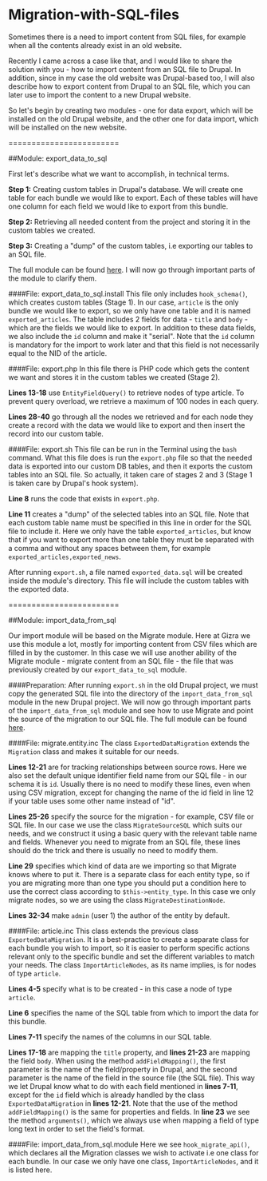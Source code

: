 Migration-with-SQL-files
========================

Sometimes there is a need to import content from SQL files, for example when all the contents already exist in an old website.

Recently I came across a case like that, and I would like to share the solution with you - how to import content from an SQL file to Drupal.
In addition, since in my case the old website was Drupal-based too, I will also describe how to export content from Drupal to an SQL file, which you can later use to import the content to a new Drupal website.

So let's begin by creating two modules - one for data export, which will be installed on the old Drupal website, and the other one for data import, which will be installed on the new website.

========================

##Module: export_data_to_sql

First let's describe what we want to accomplish, in technical terms.

**Step 1:** Creating custom tables in Drupal's database. We will create one table for each bundle we would like to export. Each of these tables will have one column for each field we would like to export from this bundle.

**Step 2:** Retrieving all needed content from the project and storing it in the custom tables we created.

**Step 3:** Creating a "dump" of the custom tables, i.e exporting our tables to an SQL file.

The full module can be found [here](https://github.com/NofarGizra/Migration-with-SQL-files/tree/master/export_data_to_sql). I will now go through important parts of the module to clarify them.

####File: export_data_to_sql.install
This file only includes ``hook_schema()``, which creates custom tables (Stage 1). In our case, ``article`` is the only bundle we would like to export, so we only have one table and it is named ``exported_articles``. The table includes 2 fields for data - ``title`` and ``body`` - which are the fields we would like to export. In addition to these data fields, we also include the ``id`` column and make it "serial". Note that the ``id`` column is mandatory for the import to work later and that this field is not necessarily equal to the NID of the article.

####File: export.php
In this file there is PHP code which gets the content we want and stores it in the custom tables we created (Stage 2).

**Lines 13-18** use ``EntityFieldQuery()`` to retrieve nodes of type article. To prevent query overload, we retrieve a maximum of 100 nodes in each query.

**Lines 28-40** go through all the nodes we retrieved and for each node they create a record with the data we would like to export and then insert the record into our custom table.

####File: export.sh
This file can be run in the Terminal using the ``bash`` command. What this file does is run the ``export.php`` file so that the needed data is exported into our custom DB tables, and then it exports the custom tables into an SQL file. So actually, it taken care of stages 2 and 3 (Stage 1 is taken care by Drupal's hook system).

**Line 8** runs the code that exists in ``export.php``.

**Line 11** creates a "dump" of the selected tables into an SQL file. Note that each custom table name must be specified in this line in order for the SQL file to include it. Here we only have the table ``exported_articles``, but know that if you want to export more than one table they must be separated with a comma and without any spaces between them, for example ``exported_articles,exported_news``.

After running ``export.sh``, a file named ``exported_data.sql`` will be created inside the module's directory. This file will include the custom tables with the exported data.

========================

##Module: import_data_from_sql

Our import module will be based on the Migrate module. Here at Gizra we use this module a lot, mostly for importing content from CSV files which are filled in by the customer. In this case we will use another ability of the Migrate module - migrate content from an SQL file - the file that was previously created by our ``export_data_to_sql`` module.

####Preparation:
After running ``export.sh`` in the old Drupal project, we must copy the generated SQL file into the directory of the ``import_data_from_sql`` module in the new Drupal project. We will now go through important parts of the ``import_data_from_sql`` module and see how to use Migrate and point the source of the migration to our SQL file. The full module can be found [here](https://github.com/NofarGizra/Migration-with-SQL-files/tree/master/import_data_from_sql).

####File: migrate.entity.inc
The class ``ExportedDataMigration`` extends the ``Migration`` class and makes it suitable for our needs.

**Lines 12-21** are for tracking relationships between source rows. Here we also set the default unique identifier field name from our SQL file - in our schema it is ``id``. Usually there is no need to modify these lines, even when using CSV migration, except for changing the name of the id field in line 12 if your table uses some other name instead of "id".

**Lines 25-26** specify the source for the migration - for example, CSV file or SQL file. In our case we use the class ``MigrateSourceSQL`` which suits our needs, and we construct it using a basic query with the relevant table name and fields. Whenever you need to migrate from an SQL file, these lines should do the trick and there is usually no need to modify them.

**Line 29** specifies which kind of data are we importing so that Migrate knows where to put it. There is a separate class for each entity type, so if you are migrating more than one type you should put a condition here to use the correct class according to ``$this->entity_type``. In this case we only migrate nodes, so we are using the class ``MigrateDestinationNode``.

**Lines 32-34** make ``admin`` (user 1) the author of the entity by default.

####File: article.inc
This class extends the previous class ``ExportedDataMigration``. It is a best-practice to create a separate class for each bundle you wish to import, so it is easier to perform specific actions relevant only to the specific bundle and set the different variables to match your needs. The class ``ImportArticleNodes``, as its name implies, is for nodes of type ``article``.

**Lines 4-5** specify what is to be created - in this case a node of type ``article``.

**Line 6** specifies the name of the SQL table from which to import the data for this bundle.

**Lines 7-11** specify the names of the columns in our SQL table.

**Lines 17-18** are mapping the ``title`` property, and **lines 21-23** are mapping the field ``body``. When using the method ``addFieldMapping()``, the first parameter is the name of the field/property in Drupal, and the second parameter is the name of the field in the source file (the SQL file). This way we let Drupal know what to do with each field mentioned in **lines 7-11**, except for the ``id`` field which is already handled by the class ``ExportedDataMigration`` in **lines 12-21**. Note that the use of the method ``addFieldMapping()`` is the same for properties and fields. In **line 23** we see the method ``arguments()``, which we always use when mapping a field of type long text in order to set the field's format.

####File: import_data_from_sql.module
Here we see ``hook_migrate_api()``, which declares all the Migration classes we wish to activate i.e one class for each bundle. In our case we only have one class, ``ImportArticleNodes``, and it is listed here.


